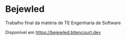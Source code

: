 # Bejewled
Trabalho final da matéria de TE Engenharia de Software

Disponível em https://bejewled.bitencourt.dev
